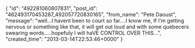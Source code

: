  {
   "id": "492281060807831",
   "post_id": "462493170453287_492057720830165",
   "from_name": "Pete Daoust",
   "message": "well...I havent been to court so far....I know me, If I'm getting nervous or something like that, it will get out loud and with some quebecers swearing words.....hopefuly I will haVE CONTROL OVER THIS...",
   "created_time": "2013-03-14T22:53:46+0000"
 }

